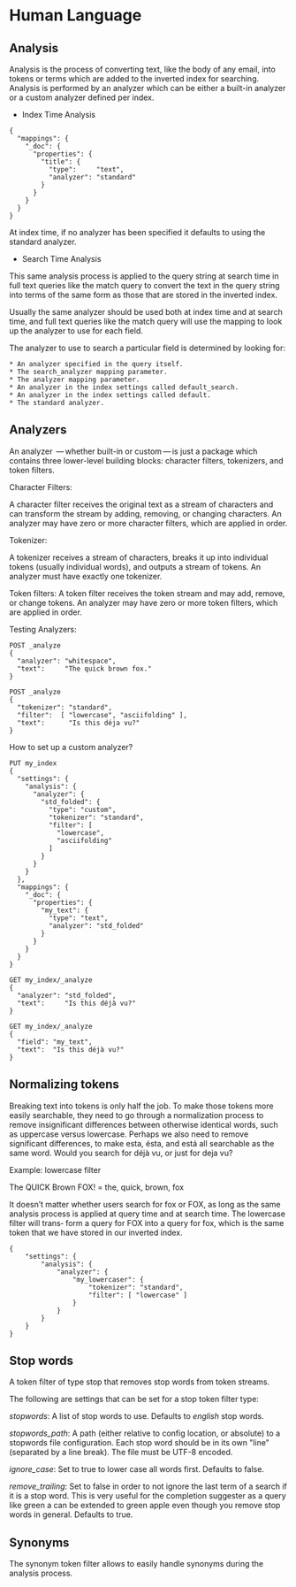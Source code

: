 # Human Language

## Analysis 
Analysis is the process of converting text, like the body of any email, into tokens or terms which are added to the inverted index for searching. Analysis is performed by an analyzer which can be either a built-in analyzer or a custom analyzer defined per index.

* Index Time Analysis

```
{
  "mappings": {
    "_doc": {
      "properties": {
        "title": {
          "type":     "text",
          "analyzer": "standard"
        }
      }
    }
  }
}
```
At index time, if no analyzer has been specified it defaults to using the standard analyzer.

* Search Time Analysis

This same analysis process is applied to the query string at search time in full text queries like the match query to convert the text in the query string into terms of the same form as those that are stored in the inverted index.

Usually the same analyzer should be used both at index time and at search time, and full text queries like the match query will use the mapping to look up the analyzer to use for each field.

The analyzer to use to search a particular field is determined by looking for:

	* An analyzer specified in the query itself.
	* The search_analyzer mapping parameter.
	* The analyzer mapping parameter.
	* An analyzer in the index settings called default_search.
	* An analyzer in the index settings called default.
	* The standard analyzer.


## Analyzers
An analyzer  — whether built-in or custom — is just a package which contains three lower-level building blocks: character filters, tokenizers, and token filters.

Character Filters: 

A character filter receives the original text as a stream of characters and can transform the stream by adding, removing, or changing characters. An analyzer may have zero or more character filters, which are applied in order.

Tokenizer: 

A tokenizer receives a stream of characters, breaks it up into individual tokens (usually individual words), and outputs a stream of tokens. An analyzer must have exactly one tokenizer.

Token filters: A token filter receives the token stream and may add, remove, or change tokens. An analyzer may have zero or more token filters, which are applied in order.

Testing Analyzers:

```
POST _analyze
{
  "analyzer": "whitespace",
  "text":     "The quick brown fox."
}

POST _analyze
{
  "tokenizer": "standard",
  "filter":  [ "lowercase", "asciifolding" ],
  "text":      "Is this déja vu?"
}
```

How to set up a custom analyzer?

```
PUT my_index
{
  "settings": {
    "analysis": {
      "analyzer": {
        "std_folded": { 
          "type": "custom",
          "tokenizer": "standard",
          "filter": [
            "lowercase",
            "asciifolding"
          ]
        }
      }
    }
  },
  "mappings": {
    "_doc": {
      "properties": {
        "my_text": {
          "type": "text",
          "analyzer": "std_folded" 
        }
      }
    }
  }
}

GET my_index/_analyze 
{
  "analyzer": "std_folded", 
  "text":     "Is this déjà vu?"
}

GET my_index/_analyze 
{
  "field": "my_text", 
  "text":  "Is this déjà vu?"
}
```
 

## Normalizing tokens

Breaking text into tokens is only half the job. To make those tokens more easily searchable, they need to go through a normalization process to remove insignificant differences between otherwise identical words, such as uppercase versus lowercase. Perhaps we also need to remove significant differences, to make esta, ésta, and está all searchable as the same word. Would you search for déjà vu, or just for deja vu?

Example: lowercase filter

The QUICK Brown FOX! = the, quick, brown, fox

It doesn’t matter whether users search for fox or FOX, as long as the same analysis process is applied at query time and at search time. The lowercase filter will trans‐ form a query for FOX into a query for fox, which is the same token that we have stored in our inverted index.

```
{
	"settings": { 
		"analysis": {
			"analyzer": { 
				"my_lowercaser": { 
					"tokenizer": "standard", 
					"filter": [ "lowercase" ] 
				} 
			}
		}
	}
}
```


## Stop words
A token filter of type stop that removes stop words from token streams.

The following are settings that can be set for a stop token filter type:

*stopwords*: A list of stop words to use. Defaults to _english_ stop words.

*stopwords_path*: A path (either relative to config location, or absolute) to a stopwords file configuration. Each stop word should be in its own "line" (separated by a line break). The file must be UTF-8 encoded.

*ignore_case*: Set to true to lower case all words first. Defaults to false.

*remove_trailing*: Set to false in order to not ignore the last term of a search if it is a stop word. This is very useful for the completion suggester as a query like green a can be extended to green apple even though you remove stop words in general. Defaults to true.


## Synonyms
The synonym token filter allows to easily handle synonyms during the analysis process.

